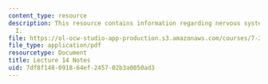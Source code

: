 ```yaml
---
content_type: resource
description: This resource contains information regarding nervous system development
  I.
file: https://ol-ocw-studio-app-production.s3.amazonaws.com/courses/7-29j-cellular-neurobiology-spring-2012/7df8f148091864ef245702b3a0050ad3_MIT7_29JS12_lecture14.pdf
file_type: application/pdf
resourcetype: Document
title: Lecture 14 Notes
uid: 7df8f148-0918-64ef-2457-02b3a0050ad3
---
```

